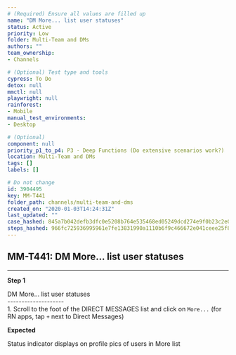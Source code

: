 ```yaml
---
# (Required) Ensure all values are filled up
name: "DM More... list user statuses"
status: Active
priority: Low
folder: Multi-Team and DMs
authors: ""
team_ownership: 
- Channels

# (Optional) Test type and tools
cypress: To Do
detox: null
mmctl: null
playwright: null
rainforest: 
- Mobile
manual_test_environments: 
- Desktop

# (Optional)
component: null
priority_p1_to_p4: P3 - Deep Functions (Do extensive scenarios work?)
location: Multi-Team and DMs
tags: []
labels: []

# Do not change
id: 3904495
key: MM-T441
folder_path: channels/multi-team-and-dms
created_on: "2020-01-03T14:24:31Z"
last_updated: ""
case_hashed: 845a7b042defb3dfc0e5208b764e535468ed05249dcd274e9f0b23c2e046f7a8e3ec06df617f20fab7c4bb7ca1e59a92
steps_hashed: 966fc725936995961e7fe13831990a1110b6f9c466672e041ceee25f8ac40f96e471367ba514f7105bb2667cfe1fb492
---
```


## MM-T441: DM More... list user statuses

---

**Step 1**

DM More... list user statuses\
\--------------------\
1\. Scroll to the foot of the DIRECT MESSAGES list and click on `More...` (for RN apps, tap `+` next to Direct Messages)

**Expected**

Status indicator displays on profile pics of users in More list
